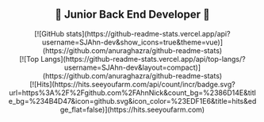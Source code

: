 <h2 align=center> 🌱 Junior Back End Developer 🌱 </h2>

<div align=center>
[![GitHub stats](https://github-readme-stats.vercel.app/api?username=SJAhn-dev&show_icons=true&theme=vue)](https://github.com/anuraghazra/github-readme-stats)
</div>

<div align=center>
[![Top Langs](https://github-readme-stats.vercel.app/api/top-langs/?username=SJAhn-dev&layout=compact)](https://github.com/anuraghazra/github-readme-stats)
</div>

<div align=center>
[![Hits](https://hits.seeyoufarm.com/api/count/incr/badge.svg?url=https%3A%2F%2Fgithub.com%2FAhnNick&count_bg=%2386D14E&title_bg=%234B4D47&icon=github.svg&icon_color=%23EDF1E6&title=hits&edge_flat=false)](https://hits.seeyoufarm.com)
</div
